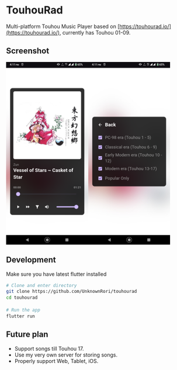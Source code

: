 # TouhouRad

Multi-platform Touhou Music Player based on [https://touhourad.io/](https://touhourad.io/), currently has Touhou 01-09.

## Screenshot
<div style="display:flex">
  <img src="https://github.com/UnknownRori/touhourad/blob/main/screenshot/Screenshot_20240921-161100.png" height="500" />
  <img src="https://github.com/UnknownRori/touhourad/blob/main/screenshot/Screenshot_20240921-161106.png" height="500" />
</div>

## Development

Make sure you have latest flutter installed

```sh
# Clone and enter directory
git clone https://github.com/UnknownRori/touhourad
cd touhourad

# Run the app
flutter run
```

## Future plan

- Support songs till Touhou 17.
- Use my very own server for storing songs.
- Properly support Web, Tablet, iOS.
